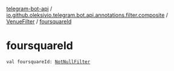 [telegram-bot-api](../../index.md) / [io.github.oleksivio.telegram.bot.api.annotations.filter.composite](../index.md) / [VenueFilter](index.md) / [foursquareId](./foursquare-id.md)

# foursquareId

`val foursquareId: `[`NotNullFilter`](../../io.github.oleksivio.telegram.bot.api.annotations.filter.primitive/-not-null-filter/index.md)